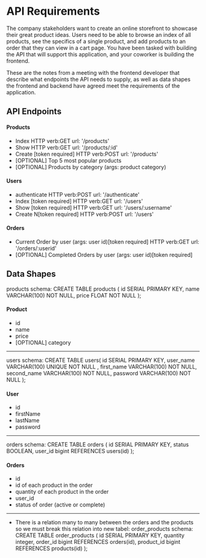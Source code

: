 # API Requirements
The company stakeholders want to create an online storefront to showcase their great product ideas. Users need to be able to browse an index of all products, see the specifics of a single product, and add products to an order that they can view in a cart page. You have been tasked with building the API that will support this application, and your coworker is building the frontend.

These are the notes from a meeting with the frontend developer that describe what endpoints the API needs to supply, as well as data shapes the frontend and backend have agreed meet the requirements of the application. 

## API Endpoints
#### Products
- Index
  HTTP verb:GET
  url: '/products'
- Show
  HTTP verb:GET
  url: '/products/:id'
- Create [token required]
  HTTP verb:POST
  url: '/products'
- [OPTIONAL] Top 5 most popular products 
- [OPTIONAL] Products by category (args: product category)

#### Users
- authenticate
   HTTP verb:POST
   url: '/authenticate'
- Index [token required] 
   HTTP verb:GET
   url: '/users'
- Show [token required] 
  HTTP verb:GET
  url: '/users/:username'
- Create N[token required] 
  HTTP verb:POST
  url: '/users'


#### Orders
- Current Order by user (args: user id)[token required]
  HTTP verb:GET
  url: '/orders/:userid'
- [OPTIONAL] Completed Orders by user (args: user id)[token required]

## Data Shapes
products schema:
CREATE TABLE products (
    id SERIAL PRIMARY KEY,
    name VARCHAR(100) NOT NULL,
    price FLOAT NOT NULL
);
#### Product
-  id
- name
- price
- [OPTIONAL] category
-----------------------------------------------------
users schema:
CREATE TABLE users(
    id SERIAL PRIMARY KEY,
    user_name VARCHAR(100) UNIQUE NOT NULL ,
    first_name VARCHAR(100) NOT NULL,
    second_name VARCHAR(100) NOT NULL,
    password VARCHAR(100) NOT NULL
);
#### User
- id
- firstName
- lastName
- password
-----------------------------------------------------
orders schema:
CREATE TABLE orders (
    id SERIAL PRIMARY KEY,
    status BOOLEAN,
    user_id bigint REFERENCES users(id)
);
#### Orders
- id
- id of each product in the order
- quantity of each product in the order
- user_id
- status of order (active or complete)
-----------------------------------------------------
- There is a relation many to many between the orders and the products so we must break this relation into new tabel:
order_products schema:
CREATE TABLE order_products (
    id SERIAL PRIMARY KEY,
    quantity integer,
    order_id bigint REFERENCES orders(id),
    product_id bigint REFERENCES products(id)
);
